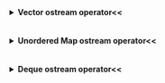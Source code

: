 <details>
  <summary><b>Vector ostream operator<<</b></summary><p>
  
```c++
#include <ostream>
#include <vector>

template <typename T>
std::ostream& operator<<(std::ostream& os, const std::vector<T>& v) {
  os << "[ ";
  for (size_t i = 0; i < v.size(); i++) {
    os << v[i];
    if (i + 1 < v.size()) {
      os << ", ";
    }
  }
  os << " ]";
  return os;
}
```
</p></details><br/>

<br/>

<details>
  <summary><b>Unordered Map ostream operator<<</b></summary><p>
  
```c++
#include <ostream>
#include <unordered_map>

template <typename K, typename V>
std::ostream& operator<<(std::ostream& os, const std::unordered_map<K, V>& map) {
  os << "{ ";
  size_t count = 0;
  for (const std::pair<K, V>& item : map) {
    os << item.first << ": " << item.second;
    if (count + 1 < map.size()) {
      os << ", ";
    }
    ++count;
  }
  os << " }";
  return os;
}
```
</p></details><br/>

<br/>

<details>
  <summary><b>Deque ostream operator<<</b></summary><p>
  
```c++
#include <ostream>
#include <deque>

template <typename T>
std::ostream& operator<<(std::ostream& os, const std::deque<T>& q) {
  os << "[ ";
  for (T el : q) {
    os << el << " ";
  }
  os << "]";
  return os;
}
```
</p></details><br/>

<br/>


